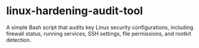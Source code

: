 # linux-hardening-audit-tool
A simple Bash script that audits key Linux security configurations, including firewall status, running services, SSH settings, file permissions, and rootkit detection.
